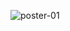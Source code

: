 ![poster-01](https://github.com/Hassanmushtaq524/TrafficModeling/assets/62754980/8cddc542-6606-45b8-997d-cf728eb9cd0f)
